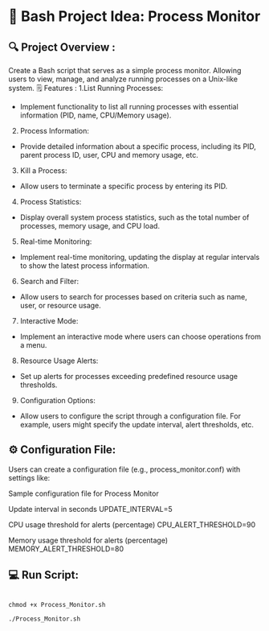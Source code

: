 # 🚀 Bash Project Idea: Process Monitor

 ## 🔍 Project Overview : 
Create a Bash script that serves as a simple process monitor.
Allowing users to view, manage, and analyze running processes on a Unix-like system.
🗒️ Features :
1.List Running Processes:

 - Implement functionality to list all running processes with essential information (PID, name, CPU/Memory usage).

2. Process Information:

 - Provide detailed information about a specific process, including its PID, parent process ID, user, CPU and memory usage, etc.

3. Kill a Process:

 - Allow users to terminate a specific process by entering its PID.

4. Process Statistics:

 - Display overall system process statistics, such as the total number of processes, memory usage, and CPU load.

5. Real-time Monitoring:

 - Implement real-time monitoring, updating the display at regular intervals to show the latest process information.

6. Search and Filter:

 - Allow users to search for processes based on criteria such as name, user, or resource usage.

7. Interactive Mode:

 - Implement an interactive mode where users can choose operations from a menu.

8. Resource Usage Alerts:

 - Set up alerts for processes exceeding predefined resource usage thresholds.

9. Configuration Options:

 - Allow users to configure the script through a configuration file. For example, users might specify the update interval, alert thresholds, etc.

## ⚙️ Configuration File:

Users can create a configuration file (e.g., process_monitor.conf) with settings like:

 Sample configuration file for Process Monitor

Update interval in seconds
UPDATE_INTERVAL=5

CPU usage threshold for alerts (percentage)
CPU_ALERT_THRESHOLD=90

Memory usage threshold for alerts (percentage)
MEMORY_ALERT_THRESHOLD=80

## 💻 Run Script:
```

chmod +x Process_Monitor.sh

./Process_Monitor.sh

```


